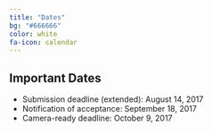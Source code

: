 ```yaml
---
title: "Dates"
bg: "#666666"
color: white
fa-icon: calendar
---
```


## Important Dates 

- Submission deadline (extended): August 14, 2017
- Notification of acceptance: September 18, 2017
- Camera-ready deadline: October 9, 2017

